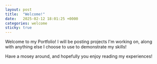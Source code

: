 ```yaml
---
layout: post
title:  "Welcome!"
date:   2025-02-12 18:01:25 +0000
categories: welcome
sticky: true
---
```

Welcome to my Portfolio! I will be posting projects I'm working on, along with anything else I choose to use to demonstrate my skills!

Have a mosey around, and hopefully you enjoy reading my experiences!
